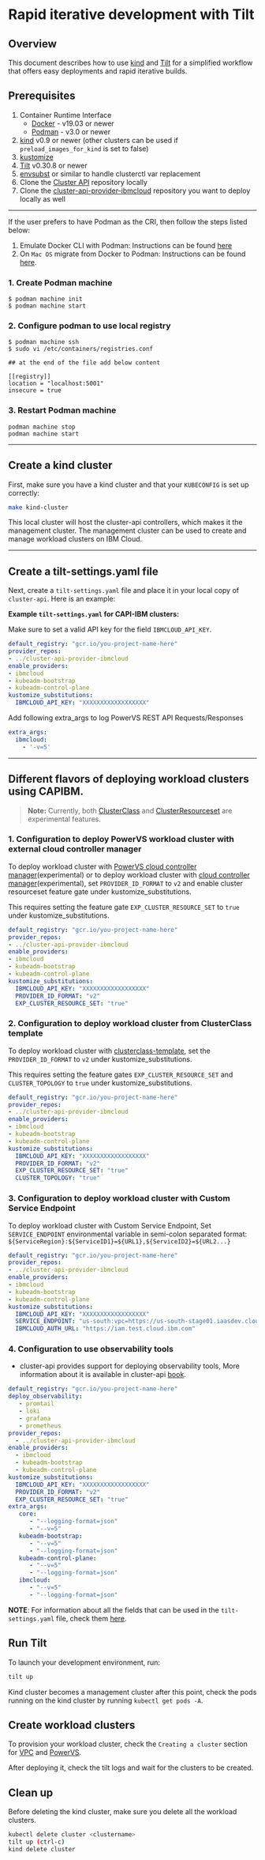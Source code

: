 # Rapid iterative development with Tilt

## Overview

This document describes how to use [kind](https://kind.sigs.k8s.io) and [Tilt](https://tilt.dev) for a simplified workflow that offers easy deployments and rapid iterative builds.

## Prerequisites

1. Container Runtime Interface
    * [Docker](https://docs.docker.com/install/)    - v19.03 or newer
    * [Podman](https://podman.io/docs/installation) - v3.0 or newer
2. [kind](https://kind.sigs.k8s.io) v0.9 or newer (other clusters can be
   used if `preload_images_for_kind` is set to false)
3. [kustomize](https://kubectl.docs.kubernetes.io/installation/kustomize/)
4. [Tilt](https://docs.tilt.dev/install.html) v0.30.8 or newer
5. [envsubst](https://github.com/drone/envsubst) or similar to handle
   clusterctl var replacement
6. Clone the [Cluster API](https://github.com/kubernetes-sigs/cluster-api) repository
   locally
7. Clone the [cluster-api-provider-ibmcloud](https://github.com/kubernetes-sigs/cluster-api-provider-ibmcloud) repository you want to deploy locally as well

---
If the user prefers to have Podman as the CRI, then follow the steps listed below:

1. Emulate Docker CLI with Podman: Instructions can be found [here](https://podman-desktop.io/docs/migrating-from-docker/emulating-docker-cli-with-podman)
2. On `Mac OS` migrate from Docker to Podman: Instructions can be found
 [here](https://podman-desktop.io/docs/migrating-from-docker/using-podman-mac-helper).

### 1. Create Podman machine

```shell
$ podman machine init
$ podman machine start
```

### 2. Configure podman to use local registry

```shell
$ podman machine ssh
$ sudo vi /etc/containers/registries.conf

## at the end of the file add below content

[[registry]]
location = "localhost:5001"
insecure = true
```
### 3. Restart Podman machine

```shell
podman machine stop
podman machine start
```
---

## Create a kind cluster

First, make sure you have a kind cluster and that your `KUBECONFIG` is set up correctly:

``` bash
make kind-cluster
```

This local cluster will host the cluster-api controllers, which makes it the management cluster. The management cluster can be used to create and manage workload clusters on IBM Cloud.

---

## Create a tilt-settings.yaml file

Next, create a `tilt-settings.yaml` file and place it in your local copy of `cluster-api`. Here is an example:

**Example `tilt-settings.yaml` for CAPI-IBM clusters:**

Make sure to set a valid API key for the field `IBMCLOUD_API_KEY`.

```yaml
default_registry: "gcr.io/you-project-name-here"
provider_repos:
- ../cluster-api-provider-ibmcloud
enable_providers:
- ibmcloud
- kubeadm-bootstrap
- kubeadm-control-plane
kustomize_substitutions:
  IBMCLOUD_API_KEY: "XXXXXXXXXXXXXXXXXX"
```

Add following extra_args to log PowerVS REST API Requests/Responses

```yaml
extra_args:
  ibmcloud:
    - '-v=5'
```
---
## Different flavors of deploying workload clusters using CAPIBM.

> **Note:** Currently, both [ClusterClass](https://cluster-api.sigs.k8s.io/tasks/experimental-features/cluster-class/index.html) and [ClusterResourceset](https://cluster-api.sigs.k8s.io/tasks/experimental-features/cluster-resource-set.html) are experimental features.

### 1.  Configuration to deploy PowerVS workload cluster with external cloud controller manager

To deploy workload cluster with [PowerVS cloud controller manager](/topics/powervs/external-cloud-provider.html)(experimental) or to deploy workload cluster with [cloud controller manager](/topics/vpc/load-balancer.html)(experimental), set `PROVIDER_ID_FORMAT` to `v2` and enable cluster resourceset feature gate under kustomize_substitutions.

This requires setting the feature gate `EXP_CLUSTER_RESOURCE_SET` to `true` under kustomize_substitutions.

```yaml
default_registry: "gcr.io/you-project-name-here"
provider_repos:
- ../cluster-api-provider-ibmcloud
enable_providers:
- ibmcloud
- kubeadm-bootstrap
- kubeadm-control-plane
kustomize_substitutions:
  IBMCLOUD_API_KEY: "XXXXXXXXXXXXXXXXXX"
  PROVIDER_ID_FORMAT: "v2"
  EXP_CLUSTER_RESOURCE_SET: "true"
```

### 2.  Configuration to deploy workload cluster from ClusterClass template

To deploy workload cluster with [clusterclass-template](/topics/powervs/clusterclass-cluster.html), set the `PROVIDER_ID_FORMAT` to `v2` under kustomize_substitutions.

This requires setting the feature gates `EXP_CLUSTER_RESOURCE_SET` and `CLUSTER_TOPOLOGY` to `true` under kustomize_substitutions.

```yaml
default_registry: "gcr.io/you-project-name-here"
provider_repos:
- ../cluster-api-provider-ibmcloud
enable_providers:
- ibmcloud
- kubeadm-bootstrap
- kubeadm-control-plane
kustomize_substitutions:
  IBMCLOUD_API_KEY: "XXXXXXXXXXXXXXXXXX"
  PROVIDER_ID_FORMAT: "v2"
  EXP_CLUSTER_RESOURCE_SET: "true"
  CLUSTER_TOPOLOGY: "true"
```

### 3.  Configuration to deploy workload cluster with Custom Service Endpoint

To deploy workload cluster with Custom Service Endpoint, Set `SERVICE_ENDPOINT` environmental variable in semi-colon separated format: `${ServiceRegion}:${ServiceID1}=${URL1},${ServiceID2}=${URL2...}`
```yaml
default_registry: "gcr.io/you-project-name-here"
provider_repos:
- ../cluster-api-provider-ibmcloud
enable_providers:
- ibmcloud
- kubeadm-bootstrap
- kubeadm-control-plane
kustomize_substitutions:
  IBMCLOUD_API_KEY: "XXXXXXXXXXXXXXXXXX"
  SERVICE_ENDPOINT: "us-south:vpc=https://us-south-stage01.iaasdev.cloud.ibm.com,powervs=https://dal.power-iaas.test.cloud.ibm.com,rc=https://resource-controller.test.cloud.ibm.com"
  IBMCLOUD_AUTH_URL: "https://iam.test.cloud.ibm.com"
```

### 4.  Configuration to use observability tools

- cluster-api provides support for deploying observability tools, More information about it is available in cluster-api [book](https://cluster-api.sigs.k8s.io/developer/logging#developing-and-testing-logs).

```yaml
default_registry: "gcr.io/you-project-name-here"
deploy_observability:
   - promtail
   - loki
   - grafana
   - prometheus
provider_repos:
  - ../cluster-api-provider-ibmcloud
enable_providers:
  - ibmcloud
  - kubeadm-bootstrap
  - kubeadm-control-plane
kustomize_substitutions:
  IBMCLOUD_API_KEY: "XXXXXXXXXXXXXXXXXX"
  PROVIDER_ID_FORMAT: "v2"
  EXP_CLUSTER_RESOURCE_SET: "true"
extra_args:
   core:
      - "--logging-format=json"
      - "--v=5"
   kubeadm-bootstrap:
      - "--v=5"
      - "--logging-format=json"
   kubeadm-control-plane:
      - "--v=5"
      - "--logging-format=json"
   ibmcloud:
      - "--v=5"
      - "--logging-format=json"
```

**NOTE**: For information about all the fields that can be used in the `tilt-settings.yaml` file, check them [here](https://cluster-api.sigs.k8s.io/developer/tilt.html#tilt-settings-fields).

## Run Tilt

To launch your development environment, run:

``` bash
tilt up
```

Kind cluster becomes a management cluster after this point, check the pods running on the kind cluster by running `kubectl get pods -A`.

## Create workload clusters

To provision your workload cluster, check the `Creating a cluster` section for [VPC](/topics/vpc/creating-a-cluster.html) and [PowerVS](/topics/powervs/creating-a-cluster.html). 

After deploying it, check the tilt logs and wait for the clusters to be created.

## Clean up

Before deleting the kind cluster, make sure you delete all the workload clusters.

```bash
kubectl delete cluster <clustername>
tilt up (ctrl-c)
kind delete cluster
```
